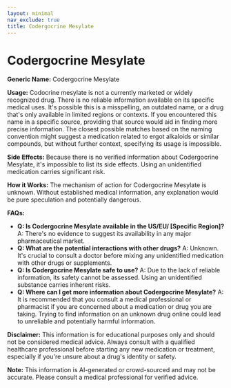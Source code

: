 ```yaml
---
layout: minimal
nav_exclude: true
title: Codergocrine Mesylate
---
```


# Codergocrine Mesylate

**Generic Name:** Codergocrine Mesylate

**Usage:**  Codocrine mesylate is not a currently marketed or widely recognized drug.  There is no reliable information available on its specific medical uses.  It's possible this is a misspelling, an outdated name, or a drug that's only available in limited regions or contexts.  If you encountered this name in a specific source, providing that source would aid in finding more precise information.  The closest possible matches based on the naming convention might suggest a medication related to ergot alkaloids or similar compounds, but without further context, specifying its usage is impossible.


**Side Effects:**  Because there is no verified information about Codergocrine Mesylate, it's impossible to list its side effects.  Using an unidentified medication carries significant risk.


**How it Works:**  The mechanism of action for Codergocrine Mesylate is unknown.  Without established medical information, any explanation would be pure speculation and potentially dangerous.


**FAQs:**

* **Q: Is Codergocrine Mesylate available in the US/EU/ [Specific Region]?** A:  There's no evidence to suggest its availability in any major pharmaceutical market.
* **Q: What are the potential interactions with other drugs?** A:  Unknown. It's crucial to consult a doctor before mixing any unidentified medication with other drugs or supplements.
* **Q: Is Codergocrine Mesylate safe to use?** A:  Due to the lack of reliable information, its safety cannot be assessed.  Using an unidentified substance carries inherent risks.
* **Q: Where can I get more information about Codergocrine Mesylate?** A:  It is recommended that you consult a medical professional or pharmacist if you are concerned about a medication or drug you are taking.  Trying to find information on an unknown drug online could lead to unreliable and potentially harmful information.

**Disclaimer:** This information is for educational purposes only and should not be considered medical advice.  Always consult with a qualified healthcare professional before starting any new medication or treatment, especially if you're unsure about a drug's identity or safety.


**Note:** This information is AI-generated or crowd-sourced and may not be accurate. Please consult a medical professional for verified advice.